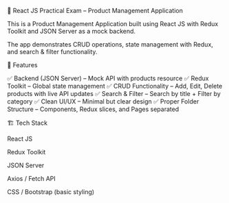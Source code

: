 📘 React JS Practical Exam – Product Management Application

This is a Product Management Application built using React JS with Redux Toolkit and JSON Server as a mock backend.

The app demonstrates CRUD operations, state management with Redux, and search & filter functionality.

🚀 Features

✅ Backend (JSON Server) – Mock API with products resource
✅ Redux Toolkit – Global state management
✅ CRUD Functionality – Add, Edit, Delete products with live API updates
✅ Search & Filter – Search by title + Filter by category
✅ Clean UI/UX – Minimal but clear design
✅ Proper Folder Structure – Components, Redux slices, and Pages separated

🏗️ Tech Stack

React JS

Redux Toolkit

JSON Server

Axios / Fetch API

CSS / Bootstrap (basic styling)
